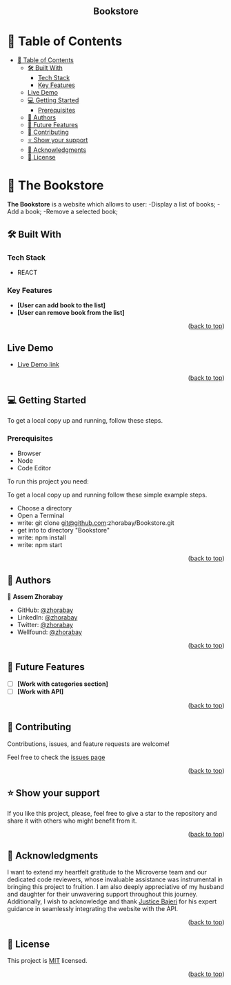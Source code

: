 <a name="readme-top"></a>
<div align="center">
  <h2><b>Bookstore</b></h2>
</div>

# 📗 Table of Contents

- [📗 Table of Contents](#-table-of-contents)
  - [🛠 Built With ](#-built-with-)
    - [Tech Stack ](#tech-stack-)
    - [Key Features ](#key-features-)
  - [Live Demo](#live-demo-)
  - [💻 Getting Started ](#-getting-started-)
    - [Prerequisites](#prerequisites)
  - [👥 Authors ](#-authors-)
  - [🔭 Future Features ](#-future-features-)
  - [🤝 Contributing ](#-contributing-)
  - [⭐️ Show your support ](#️-show-your-support-)
  - [🙏 Acknowledgments ](#-acknowledgments-)
  - [📝 License ](#-license-)

# 📖 The Bookstore <a name="about-project"></a>

**The Bookstore** is a website which allows to user: -Display a list of books; -Add a book; -Remove a selected book;<br />

## 🛠 Built With <a name="built-with"></a>

### Tech Stack <a name="tech-stack"></a>
 - REACT

### Key Features <a name="key-features"></a>

- **[User can add book to the list]**
- **[User can remove book from the list]**

<p align="right">(<a href="#readme-top">back to top</a>)</p>

## Live Demo <a name="live-demo"></a>

- [Live Demo link](https://bookstore-w6a8.onrender.com)

<p align="right">(<a href="#readme-top">back to top</a>)</p>

## 💻 Getting Started <a name="getting-started"></a>

To get a local copy up and running, follow these steps.

### Prerequisites
- Browser
- Node
- Code Editor

To run this project you need:

To get a local copy up and running follow these simple example steps.

- Choose a directory
- Open a Terminal
- write: git clone git@github.com:zhorabay/Bookstore.git
- get into to directory "Bookstore"
- write: npm install
- write: npm start

<p align="right">(<a href="#readme-top">back to top</a>)</p>


## 👥 Authors <a name="authors"></a>

👤 **Assem Zhorabay**

- GitHub: [@zhorabay](https://github.com/zhorabay)
- LinkedIn: [@zhorabay](https://www.linkedin.com/mwlite/in/zhorabay)
- Twitter: [@zhorabay](https://twitter.com/AssemZhorabay)
- Wellfound: [@zhorabay](https://wellfound.com/u/assem-zhorabay)

<p align="right">(<a href="#readme-top">back to top</a>)</p>


## 🔭 Future Features <a name="future-features"></a>

- [ ] **[Work with categories section]**
- [ ] **[Work with API]**

<p align="right">(<a href="#readme-top">back to top</a>)</p>


## 🤝 Contributing <a name="contributing"></a>

Contributions, issues, and feature requests are welcome!

Feel free to check the [issues page](https://github.com/zhorabay/Bookstore/issues/)

<p align="right">(<a href="#readme-top">back to top</a>)</p>


## ⭐️ Show your support <a name="support"></a>

If you like this project, please, feel free to give a star to the repository and share it with others who might benefit from it.

<p align="right">(<a href="#readme-top">back to top</a>)</p>


## 🙏 Acknowledgments <a name="acknowledgements"></a>

I want to extend my heartfelt gratitude to the Microverse team and our dedicated code reviewers, whose invaluable assistance was instrumental in bringing this project to fruition. I am also deeply appreciative of my husband and daughter for their unwavering support throughout this journey. Additionally, I wish to acknowledge and thank [Justice Bajeri](https://github.com/Strangeal) for his expert guidance in seamlessly integrating the website with the API.

<p align="right">(<a href="#readme-top">back to top</a>)</p>


## 📝 License <a name="license"></a>

This project is [MIT](./LICENSE) licensed.

<p align="right">(<a href="#readme-top">back to top</a>)</p>
